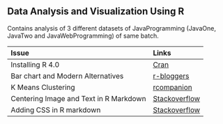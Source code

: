 ## Data Analysis and Visualization Using R 
Contains analysis of 3 different datasets of JavaProgramming (JavaOne, JavaTwo and JavaWebProgramming) of same batch. 

| Issue | Links |
| :-----| :--------|
| Installing R 4.0 | [Cran](https://cran.r-project.org/bin/linux/ubuntu/README.html)|
| Bar chart and Modern Alternatives | [r-bloggers](https://www.r-bloggers.com/bar-plots-and-modern-alternatives)|
| K Means Clustering | [rcompanion](https://rcompanion.org/handbook/E_05.html?fbclid=IwAR3DSYo8nacBy40--ib5T6keLy-l5FUXFV6lE3TjSd7BfT3n9ZB32P66Vqs)|
| Centering Image and Text in R Markdown | [Stackoverflow](https://stackoverflow.com/questions/24677642/centering-image-and-text-in-r-markdown-for-a-pdf-report)|
| Adding CSS in R markdown | [Stackoverflow](https://stackoverflow.com/questions/30446905/rmarkdown-font-size-and-header/30447045) |